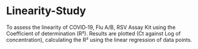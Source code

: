 # Linearity-Study
To assess the linearity of COVID‑19, Flu A/B, RSV Assay Kit using the Coefficient of determination (R²). Results are plotted (Ct against Log of concentration), calculating the R² using the linear regression of data points.
